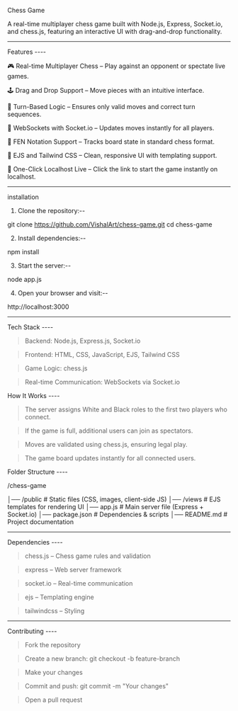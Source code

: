 Chess Game 

A real-time multiplayer chess game built with Node.js, Express, Socket.io, and chess.js, featuring an interactive UI with drag-and-drop functionality.

*******************************************

Features ----

🎮 Real-time Multiplayer Chess – Play against an opponent or spectate live games.

🕹 Drag and Drop Support – Move pieces with an intuitive interface.

🔄 Turn-Based Logic – Ensures only valid moves and correct turn sequences.

📡 WebSockets with Socket.io – Updates moves instantly for all players.

📜 FEN Notation Support – Tracks board state in standard chess format.

🎨 EJS and Tailwind CSS – Clean, responsive UI with templating support.

🚀 One-Click Localhost Live – Click the link to start the game instantly on localhost.

****************************

installation

1. Clone the repository:--

git clone https://github.com/VishalArt/chess-game.git
cd chess-game

2. Install dependencies:--

npm install

3. Start the server:--

node app.js

4. Open your browser and visit:--

http://localhost:3000

****************************************************************

Tech Stack ----

> Backend: Node.js, Express.js, Socket.io

> Frontend: HTML, CSS, JavaScript, EJS, Tailwind CSS

> Game Logic: chess.js

> Real-time Communication: WebSockets via Socket.io

How It Works ----

> The server assigns White and Black roles to the first two players who connect.

> If the game is full, additional users can join as spectators.

> Moves are validated using chess.js, ensuring legal play.

> The game board updates instantly for all connected users.

Folder Structure ----

/chess-game

│── /public          # Static files (CSS, images, client-side JS)
│── /views           # EJS templates for rendering UI
│── app.js           # Main server file (Express + Socket.io)
│── package.json     # Dependencies & scripts
│── README.md        # Project documentation

****************************************

Dependencies ----

> chess.js – Chess game rules and validation

> express – Web server framework

> socket.io – Real-time communication

> ejs – Templating engine

> tailwindcss – Styling

**************************************

Contributing ----

> Fork the repository

> Create a new branch: git checkout -b feature-branch

> Make your changes

> Commit and push: git commit -m "Your changes"

> Open a pull request

